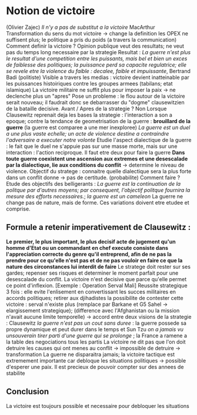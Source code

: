 # Notion de victoire
(Olivier Zajec)
*Il n'y a pas de substitut a la victoire* MacArthur
Transformation du sens du mot victoire -> change la definition
les OPEX ne suffisent plus; le politique a pris du poids (a travers la communication) 
Comment definir la victoire ? Opinion publique veut des resultats; ne veut pas du temps long necessaire par la strategie
Resultat :
*La guerre n'est plus le resultat d'une competition entre les puissants, mais bel et bien un exces de faiblesse des politiques; la puissance perd sa capacite regulatrice; elle se revele etre la violence du faible : decalee, faible et impuissante*, Bertrand Badi (politiste)
Visible a travers les medias : victoire devient inatteinable par les puissances histoiriques contre les groupes armees (tabilans; etat islamique)
La victoire militaire ne suffit plus pour imposer la paix -> ne declenche plus un "apres"
Pose un probleme : le flou autour de la victoire serait nouveau; il faudrait donc se debarrasser du "dogme" clausewitzien de la bataille decisive. 
Avant / Apres de la strategie ? Non 
Lorsque Clausewitz reprenait deja les bases la strategie : l'interaction a son a epoque; contre la tendance de geometrisation de la guerre : **brouillard de la guerre** (la guerre est comparee a une mer inexploree) 
*La guerre est un duel a une plus vaste echelle; un acte de violence destine a contraindre l'adversaire a executer notre volonte*
Etudie l'aspect dialectique de la guerre : le fait que le duel ne s'appuie pas sur une masse morte, mais sur une interaction : l'action reciproque.
Il faut etre deux pour faire la guerre 
**Dans toute guerre coexistent une ascension aux extremes et une desescalade par la dialectique, lie aux conditions du conflit** -> determine le niveau de violence. 
Objectif du stratege : connaitre quelle dialectique sera la plus forte dans un conflit donne -> pas de certitude. (probabilite)
Comment faire ?
  Etude des objectifs des belligerants : *La guerre est la continuation de la politque par d'autres moyens; par consequent, l'objectif politque fournira la mesure des efforts necessaires.*; *la guerre est un cameleon*
  La guerre ne change pas de nature, mais de forme. Ces variations doivent etre etudee et comprise. 
## Formule a retenir imperativement de Clausewitz :
  **Le premier, le plus important, le plus decisif acte de jugement qu'un homme d'Etat ou un commandant en chef execute consiste dans l'appreciation correcte du genre qu'il entreprend, afin de ne pas la prendre pour ce qu'elle n'est pas et de ne pas vouloir en faire ce que la nature des circonstances lui interdit de faire**
  Le stratege doit rester sur ses gardes; repenser ses risques et determiner le moment parfait pour une desescalade du conflit.
  La victoire n'est decisive que parce qu'elle permet ce point d'inflexion.
[Exemple : Operation Serval Mali]
Reussite strategique 3 fois : elle evite l'enlisement en convertissant les succes militaires en accords politiques; retirer aux djihadistes la possibilite de contester cette victoire : serval n'existe plus (remplace par Barkane et G5 Sahel -> elargissement strategique); (difference avec l'Afghanistan ou la mission n'avait aucune limite temporelle) -> accord entre deux visions de la strategie : Clausewitz *la guerre n'est pas un cout sans duree* : la guerre possede sa propre dynamique et peut durer dans le temps et Sun Tzu *on a jamais vu unsouverain tirer parti d'une guerre qui se prolonge* ; la France a ramene a la table des negociations tous les partis 
La victoire ne dit pas que l'on doit detruire les causes qui ont menes au conflit -> impossible de detruire -> transformation
La guerre ne disparaitra jamais; la victoire tactique est extremement importante car debloque les situations politiques -> possible d'esperer une paix.
Il est precieux de pouvoir compter sur des annees de stabilite
## Conclusion
La victoire est toujours possible et necessaire pour debloquer les situations
